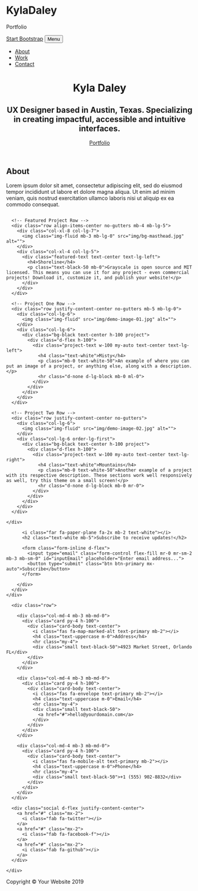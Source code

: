 # KylaDaley
Portfolio
<!DOCTYPE html>
<html lang="en">

<head>

  <meta charset="utf-8">
  <meta name="viewport" content="width=device-width, initial-scale=1, shrink-to-fit=no">
  <meta name="description" content="">
  <meta name="author" content="">

  <title>Kyla Daley Portfolio</title>

  <!-- Bootstrap core CSS -->
  <link href="vendor/bootstrap/css/bootstrap.min.css" rel="stylesheet">

  <!-- Custom fonts for this template -->
  <link href="vendor/fontawesome-free/css/all.min.css" rel="stylesheet">
  <link href="https://fonts.googleapis.com/css?family=Varela+Round" rel="stylesheet">
  <link href="https://fonts.googleapis.com/css?family=Nunito:200,200i,300,300i,400,400i,600,600i,700,700i,800,800i,900,900i" rel="stylesheet">

  <!-- Custom styles for this template -->
  <link href="css/grayscale.min.css" rel="stylesheet">
  

</head>

<body id="page-top">

  <!-- Navigation -->
  <nav class="navbar navbar-expand-lg navbar-light fixed-top" id="mainNav">
    <div class="container">
      <a class="navbar-brand js-scroll-trigger" href="#page-top">Start Bootstrap</a>
      <button class="navbar-toggler navbar-toggler-right" type="button" data-toggle="collapse" data-target="#navbarResponsive" aria-controls="navbarResponsive" aria-expanded="false" aria-label="Toggle navigation">
        Menu
        <i class="fas fa-bars"></i>
      </button>
      <div class="collapse navbar-collapse" id="navbarResponsive">
        <ul class="navbar-nav ml-auto">
          <li class="nav-item">
            <a class="nav-link js-scroll-trigger" href="#about">About</a>
          </li>
          <li class="nav-item">
            <a class="nav-link js-scroll-trigger" href="#projects">Work</a>
          </li>
          <li class="nav-item">
            <a class="nav-link js-scroll-trigger" href="#signup">Contact</a>
          </li>
        </ul>
      </div>
    </div>
  </nav>

  <!-- Header -->
  <header class="masthead">
    <div class="container d-flex h-100 align-items-center">
      <div class="mx-auto text-center">
        <h1 class="mx-auto my-0 text-uppercase">Kyla Daley</h1>
        <h2 class="text-white-50 mx-auto mt-2 mb-5">UX Designer based in Austin, Texas. Specializing in creating impactful, accessible and intuitive interfaces.</h2>
        <a href="#about" class="btn btn-primary js-scroll-trigger">Portfolio</a>
      </div>
    </div>
  </header>

  <!-- About Section -->
  <section id="about" class="about-section text-center">
    <div class="container">
      <div class="row">
        <div class="col-lg-8 mx-auto">
          <h2 class="text-white mb-4">About</h2>
          <p class="text-white-50">Lorem ipsum dolor sit amet, consectetur adipiscing elit, sed do
            eiusmod tempor incididunt ut labore et dolore magna aliqua. Ut enim ad minim veniam, quis
            nostrud exercitation ullamco laboris nisi ut aliquip ex ea commodo consequat.
        </div>
      </div>
      <img src="img/headerimage.png" class="img-fluid" alt="">
    </div>
  </section>

  <!-- Projects Section -->
  <section id="projects" class="projects-section bg-light">
    <div class="container">

      <!-- Featured Project Row -->
      <div class="row align-items-center no-gutters mb-4 mb-lg-5">
        <div class="col-xl-8 col-lg-7">
          <img class="img-fluid mb-3 mb-lg-0" src="img/bg-masthead.jpg" alt="">
        </div>
        <div class="col-xl-4 col-lg-5">
          <div class="featured-text text-center text-lg-left">
            <h4>Shoreline</h4>
            <p class="text-black-50 mb-0">Grayscale is open source and MIT licensed. This means you can use it for any project - even commercial projects! Download it, customize it, and publish your website!</p>
          </div>
        </div>
      </div>

      <!-- Project One Row -->
      <div class="row justify-content-center no-gutters mb-5 mb-lg-0">
        <div class="col-lg-6">
          <img class="img-fluid" src="img/demo-image-01.jpg" alt="">
        </div>
        <div class="col-lg-6">
          <div class="bg-black text-center h-100 project">
            <div class="d-flex h-100">
              <div class="project-text w-100 my-auto text-center text-lg-left">
                <h4 class="text-white">Misty</h4>
                <p class="mb-0 text-white-50">An example of where you can put an image of a project, or anything else, along with a description.</p>
                <hr class="d-none d-lg-block mb-0 ml-0">
              </div>
            </div>
          </div>
        </div>
      </div>

      <!-- Project Two Row -->
      <div class="row justify-content-center no-gutters">
        <div class="col-lg-6">
          <img class="img-fluid" src="img/demo-image-02.jpg" alt="">
        </div>
        <div class="col-lg-6 order-lg-first">
          <div class="bg-black text-center h-100 project">
            <div class="d-flex h-100">
              <div class="project-text w-100 my-auto text-center text-lg-right">
                <h4 class="text-white">Mountains</h4>
                <p class="mb-0 text-white-50">Another example of a project with its respective description. These sections work well responsively as well, try this theme on a small screen!</p>
                <hr class="d-none d-lg-block mb-0 mr-0">
              </div>
            </div>
          </div>
        </div>
      </div>

    </div>
  </section>

  <!-- Signup Section -->
  <section id="signup" class="signup-section">
    <div class="container">
      <div class="row">
        <div class="col-md-10 col-lg-8 mx-auto text-center">

          <i class="far fa-paper-plane fa-2x mb-2 text-white"></i>
          <h2 class="text-white mb-5">Subscribe to receive updates!</h2>

          <form class="form-inline d-flex">
            <input type="email" class="form-control flex-fill mr-0 mr-sm-2 mb-3 mb-sm-0" id="inputEmail" placeholder="Enter email address...">
            <button type="submit" class="btn btn-primary mx-auto">Subscribe</button>
          </form>

        </div>
      </div>
    </div>
  </section>

  <!-- Contact Section -->
  <section class="contact-section bg-black">
    <div class="container">

      <div class="row">

        <div class="col-md-4 mb-3 mb-md-0">
          <div class="card py-4 h-100">
            <div class="card-body text-center">
              <i class="fas fa-map-marked-alt text-primary mb-2"></i>
              <h4 class="text-uppercase m-0">Address</h4>
              <hr class="my-4">
              <div class="small text-black-50">4923 Market Street, Orlando FL</div>
            </div>
          </div>
        </div>

        <div class="col-md-4 mb-3 mb-md-0">
          <div class="card py-4 h-100">
            <div class="card-body text-center">
              <i class="fas fa-envelope text-primary mb-2"></i>
              <h4 class="text-uppercase m-0">Email</h4>
              <hr class="my-4">
              <div class="small text-black-50">
                <a href="#">hello@yourdomain.com</a>
              </div>
            </div>
          </div>
        </div>

        <div class="col-md-4 mb-3 mb-md-0">
          <div class="card py-4 h-100">
            <div class="card-body text-center">
              <i class="fas fa-mobile-alt text-primary mb-2"></i>
              <h4 class="text-uppercase m-0">Phone</h4>
              <hr class="my-4">
              <div class="small text-black-50">+1 (555) 902-8832</div>
            </div>
          </div>
        </div>
      </div>

      <div class="social d-flex justify-content-center">
        <a href="#" class="mx-2">
          <i class="fab fa-twitter"></i>
        </a>
        <a href="#" class="mx-2">
          <i class="fab fa-facebook-f"></i>
        </a>
        <a href="#" class="mx-2">
          <i class="fab fa-github"></i>
        </a>
      </div>

    </div>
  </section>

  <!-- Footer -->
  <footer class="bg-black small text-center text-white-50">
    <div class="container">
      Copyright &copy; Your Website 2019
    </div>
  </footer>

  <!-- Bootstrap core JavaScript -->
  <script src="vendor/jquery/jquery.min.js"></script>
  <script src="vendor/bootstrap/js/bootstrap.bundle.min.js"></script>

  <!-- Plugin JavaScript -->
  <script src="vendor/jquery-easing/jquery.easing.min.js"></script>

  <!-- Custom scripts for this template -->
  <script src="js/grayscale.min.js"></script>

</body>

</html>
